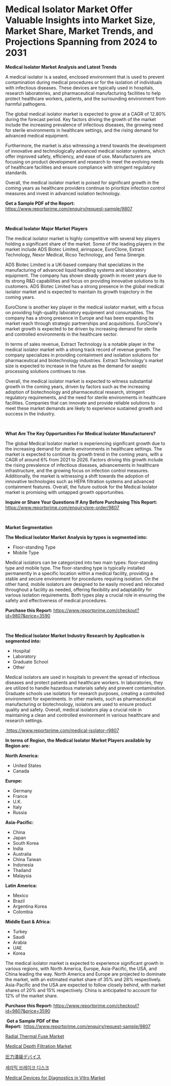 <p><h1>Medical Isolator Market Offer Valuable Insights into Market Size, Market Share, Market Trends, and Projections Spanning from 2024 to 2031</h1></p><p><strong>Medical Isolator Market Analysis and Latest Trends</strong></p>
<p><p>A medical isolator is a sealed, enclosed environment that is used to prevent contamination during medical procedures or for the isolation of individuals with infectious diseases. These devices are typically used in hospitals, research laboratories, and pharmaceutical manufacturing facilities to help protect healthcare workers, patients, and the surrounding environment from harmful pathogens.</p><p>The global medical isolator market is expected to grow at a CAGR of 12.80% during the forecast period. Key factors driving the growth of the market include the increasing prevalence of infectious diseases, the growing need for sterile environments in healthcare settings, and the rising demand for advanced medical equipment.</p><p>Furthermore, the market is also witnessing a trend towards the development of innovative and technologically advanced medical isolator systems, which offer improved safety, efficiency, and ease of use. Manufacturers are focusing on product development and research to meet the evolving needs of healthcare facilities and ensure compliance with stringent regulatory standards.</p><p>Overall, the medical isolator market is poised for significant growth in the coming years as healthcare providers continue to prioritize infection control measures and invest in advanced isolation technology.</p></p>
<p><strong>Get a Sample PDF of the Report:&nbsp;</strong> <a href="https://www.reportprime.com/enquiry/request-sample/9807">https://www.reportprime.com/enquiry/request-sample/9807</a></p>
<p>&nbsp;</p>
<p><strong>Medical Isolator Major Market Players</strong></p>
<p><p>The medical isolator market is highly competitive with several key players holding a significant share of the market. Some of the leading players in the market include ADS Biotec Limited, airinspace, EuroClone, Extract Technology, Nexor Medical, Ricso Technology, and Tema Sinergie.</p><p>ADS Biotec Limited is a UK-based company that specializes in the manufacturing of advanced liquid handling systems and laboratory equipment. The company has shown steady growth in recent years due to its strong R&D capabilities and focus on providing innovative solutions to its customers. ADS Biotec Limited has a strong presence in the global medical isolator market and is expected to maintain its growth trajectory in the coming years.</p><p>EuroClone is another key player in the medical isolator market, with a focus on providing high-quality laboratory equipment and consumables. The company has a strong presence in Europe and has been expanding its market reach through strategic partnerships and acquisitions. EuroClone's market growth is expected to be driven by increasing demand for sterile and controlled environments in the healthcare sector.</p><p>In terms of sales revenue, Extract Technology is a notable player in the medical isolator market with a strong track record of revenue growth. The company specializes in providing containment and isolation solutions for pharmaceutical and biotechnology industries. Extract Technology's market size is expected to increase in the future as the demand for aseptic processing solutions continues to rise.</p><p>Overall, the medical isolator market is expected to witness substantial growth in the coming years, driven by factors such as the increasing adoption of biotechnology and pharmaceutical research, stringent regulatory requirements, and the need for sterile environments in healthcare facilities. Companies that can innovate and provide reliable solutions to meet these market demands are likely to experience sustained growth and success in the industry.</p></p>
<p>&nbsp;</p>
<p><strong>What Are The Key Opportunities For Medical Isolator Manufacturers?</strong></p>
<p><p>The global Medical Isolator market is experiencing significant growth due to the increasing demand for sterile environments in healthcare settings. The market is expected to continue its growth trend in the coming years, with a CAGR of around 6% from 2021 to 2026. Factors driving this growth include the rising prevalence of infectious diseases, advancements in healthcare infrastructure, and the growing focus on infection control measures. Additionally, the market is witnessing a shift towards the adoption of innovative technologies such as HEPA filtration systems and advanced containment features. Overall, the future outlook for the Medical Isolator market is promising with untapped growth opportunities.</p></p>
<p><strong>Inquire or Share Your Questions If Any Before Purchasing This Report:</strong> <a href="https://www.reportprime.com/enquiry/pre-order/9807">https://www.reportprime.com/enquiry/pre-order/9807</a></p>
<p>&nbsp;</p>
<p><strong>Market Segmentation</strong></p>
<p><strong>The Medical Isolator Market Analysis by types is segmented into:</strong></p>
<p><ul><li>Floor-standing Type</li><li>Mobile Type</li></ul></p>
<p><p>Medical isolators can be categorized into two main types: floor-standing type and mobile type. The floor-standing type is typically installed permanently in a specific location within a medical facility, providing a stable and secure environment for procedures requiring isolation. On the other hand, mobile isolators are designed to be easily moved and relocated throughout a facility as needed, offering flexibility and adaptability for various isolation requirements. Both types play a crucial role in ensuring the safety and effectiveness of medical procedures.</p></p>
<p><strong>Purchase this Report:&nbsp;</strong><a href="https://www.reportprime.com/checkout?id=9807&price=3590">https://www.reportprime.com/checkout?id=9807&price=3590</a></p>
<p>&nbsp;</p>
<p><strong>The Medical Isolator Market Industry Research by Application is segmented into:</strong></p>
<p><ul><li>Hospital</li><li>Laboratory</li><li>Graduate School</li><li>Other</li></ul></p>
<p><p>Medical isolators are used in hospitals to prevent the spread of infectious diseases and protect patients and healthcare workers. In laboratories, they are utilized to handle hazardous materials safely and prevent contamination. Graduate schools use isolators for research purposes, creating a controlled environment for experiments. In other markets, such as pharmaceutical manufacturing or biotechnology, isolators are used to ensure product quality and safety. Overall, medical isolators play a crucial role in maintaining a clean and controlled environment in various healthcare and research settings.</p></p>
<p><a href="https://www.reportprime.com/medical-isolator-r9807">&nbsp;https://www.reportprime.com/medical-isolator-r9807</a></p>
<p><strong>In terms of Region, the Medical Isolator Market Players available by Region are:</strong></p>
<p>
    <p> <strong> North America: </strong>
        <ul>
            <li>United States</li>
            <li>Canada</li>
        </ul>
        </p> 
    <p> <strong> Europe: </strong>
        <ul>
            <li>Germany</li>
            <li>France</li>
            <li>U.K.</li>
            <li>Italy</li>
            <li>Russia</li>
        </ul>
        </p> 
    <p> <strong> Asia-Pacific: </strong>
        <ul>
            <li>China</li>
            <li>Japan</li>
            <li>South Korea</li>
            <li>India</li>
            <li>Australia</li>
            <li>China Taiwan</li>
            <li>Indonesia</li>
            <li>Thailand</li>
            <li>Malaysia</li>
        </ul>
        </p> 
    <p> <strong> Latin America: </strong>
        <ul>
            <li>Mexico</li>
            <li>Brazil</li>
            <li>Argentina Korea</li>
            <li>Colombia</li>
        </ul>
        </p> 
    <p> <strong> Middle East & Africa: </strong>
        <ul>
            <li>Turkey</li>
            <li>Saudi</li>
            <li>Arabia</li>
            <li>UAE</li>
            <li>Korea</li>
        </ul>
    </p>
    </p>
<p><p>The medical isolator market is expected to experience significant growth in various regions, with North America, Europe, Asia-Pacific, the USA, and China leading the way. North America and Europe are projected to dominate the market, with an estimated market share of 35% and 28% respectively. Asia-Pacific and the USA are expected to follow closely behind, with market shares of 20% and 15% respectively. China is anticipated to account for 12% of the market share.</p></p>
<p><strong>Purchase this Report: </strong><a href="https://www.reportprime.com/checkout?id=9807&price=3590">https://www.reportprime.com/checkout?id=9807&price=3590</a></p>
<p>&nbsp;<strong>Get a Sample PDF of the Report:&nbsp;&nbsp;</strong><a href="https://www.reportprime.com/enquiry/request-sample/9807">https://www.reportprime.com/enquiry/request-sample/9807</a></p>
<p><strong></strong></p>
<p><p><a href="https://issuu.com/reportprime-2/docs/radial-thermal-fuse-market-size-2030.pptx">Radial Thermal Fuse Market</a></p><p><a href="https://github.com/nathandecarvalho/Market-Research-Report-List-2/blob/main/medical-depth-filtration-market.md">Medical Depth Filtration Market</a></p><p><a href="https://medium.com/@hugofirst21/%E5%9C%A7%E7%98%A1%E3%83%87%E3%83%90%E3%82%A4%E3%82%B9%E5%B8%82%E5%A0%B4%E3%83%AC%E3%83%9D%E3%83%BC%E3%83%88%E3%81%AF-%E3%81%93%E3%81%AE%E5%B8%82%E5%A0%B4%E3%81%AE%E6%9C%80%E6%96%B0%E3%81%AE%E3%83%88%E3%83%AC%E3%83%B3%E3%83%89%E3%81%A8%E6%88%90%E9%95%B7%E6%A9%9F%E4%BC%9A%E3%82%92%E6%98%8E%E3%82%89%E3%81%8B%E3%81%AB%E3%81%97%E3%81%A6%E3%81%84%E3%81%BE%E3%81%99-fda9538feaf8">圧力潰瘍デバイス</a></p><p><a href="https://medium.com/@rickymetzdvm/%EC%84%B8%EB%9D%BC%EB%AF%B9-%EB%B8%8C%EB%A0%88%EC%9D%B4%ED%81%AC-%EB%94%94%EC%8A%A4%ED%81%AC-%EC%8B%9C%EC%9E%A5-%ED%8A%B8%EB%A0%8C%EB%93%9C-%EC%98%88%EC%B8%A1-%EB%B0%8F-%EA%B2%BD%EC%9F%81-%EB%B6%84%EC%84%9D-2031%EB%85%84%EA%B9%8C%EC%A7%80-5fba5e2ecfad">세라믹 브레이크 디스크</a></p><p><a href="https://github.com/kosella/Market-Research-Report-List-2/blob/main/medical-devices-for-diagnostics-in-vitro-market.md">Medical Devices for Diagnostics in Vitro Market</a></p></p>